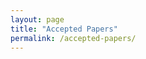 ```yaml
---
layout: page
title: "Accepted Papers"
permalink: /accepted-papers/
---
```



<!-- # Accepted Papers -->

<!-- #We are pleased to announce the list of accepted papers for the NeuroAI Workshop. Congratulations to all the authors! -->
